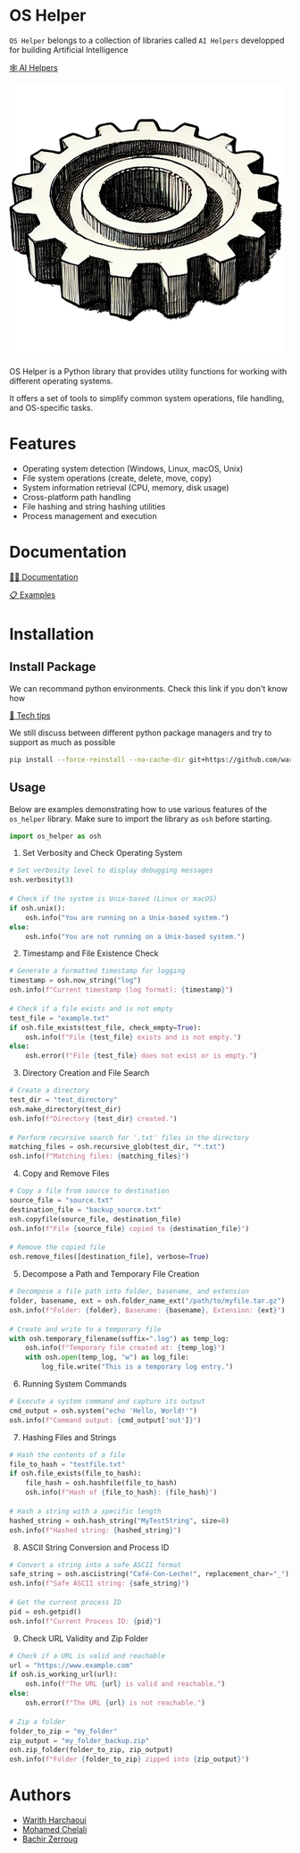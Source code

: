# OS Helper

`OS Helper` belongs to a collection of libraries called `AI Helpers` developped for building Artificial Intelligence

[🕸️ AI Helpers](https://harchaoui.org/warith/ai-helpers)

[![logo](assets/logo.png)](https://harchaoui.org/warith/ai-helpers)


OS Helper is a Python library that provides utility functions for working with different operating systems.  

It offers a set of tools to simplify common system operations, file handling, and OS-specific tasks.

# Features

- Operating system detection (Windows, Linux, macOS, Unix)
- File system operations (create, delete, move, copy)
- System information retrieval (CPU, memory, disk usage)
- Cross-platform path handling
- File hashing and string hashing utilities
- Process management and execution

# Documentation

[👩‍💻 Documentation](https://harchaoui.org/warith/ai-helpers/docs/os-helper-doc)

[📋 Examples](EXAMPLES.md)

# Installation

## Install Package

We can recommand python environments. Check this link if you don't know how

[🥸 Tech tips](https://harchaoui.org/warith/4ml/#install)

We still discuss between different python package managers and try to support as much as possible

```bash
pip install --force-reinstall --no-cache-dir git+https://github.com/warith-harchaoui/os-helper.git@v1.0.0
```

## Usage

Below are examples demonstrating how to use various features of the `os_helper` library. Make sure to import the library as `osh` before starting.


```python
import os_helper as osh
```

1. Set Verbosity and Check Operating System

```python
# Set verbosity level to display debugging messages
osh.verbosity(3)

# Check if the system is Unix-based (Linux or macOS)
if osh.unix():
    osh.info("You are running on a Unix-based system.")
else:
    osh.info("You are not running on a Unix-based system.")
```

2. Timestamp and File Existence Check
```python
# Generate a formatted timestamp for logging
timestamp = osh.now_string("log")
osh.info(f"Current timestamp (log format): {timestamp}")

# Check if a file exists and is not empty
test_file = "example.txt"
if osh.file_exists(test_file, check_empty=True):
    osh.info(f"File {test_file} exists and is not empty.")
else:
    osh.error(f"File {test_file} does not exist or is empty.")
```

3. Directory Creation and File Search
```python
# Create a directory
test_dir = "test_directory"
osh.make_directory(test_dir)
osh.info(f"Directory {test_dir} created.")

# Perform recursive search for '.txt' files in the directory
matching_files = osh.recursive_glob(test_dir, "*.txt")
osh.info(f"Matching files: {matching_files}")
```

4. Copy and Remove Files
```python
# Copy a file from source to destination
source_file = "source.txt"
destination_file = "backup_source.txt"
osh.copyfile(source_file, destination_file)
osh.info(f"File {source_file} copied to {destination_file}")

# Remove the copied file
osh.remove_files([destination_file], verbose=True)
```



5. Decompose a Path and Temporary File Creation
```python
# Decompose a file path into folder, basename, and extension
folder, basename, ext = osh.folder_name_ext("/path/to/myfile.tar.gz")
osh.info(f"Folder: {folder}, Basename: {basename}, Extension: {ext}")

# Create and write to a temporary file
with osh.temporary_filename(suffix=".log") as temp_log:
    osh.info(f"Temporary file created at: {temp_log}")
    with osh.open(temp_log, "w") as log_file:
        log_file.write("This is a temporary log entry.")

```




6. Running System Commands
```python
# Execute a system command and capture its output
cmd_output = osh.system("echo 'Hello, World!'")
osh.info(f"Command output: {cmd_output['out']}")

```


7. Hashing Files and Strings
```python
# Hash the contents of a file
file_to_hash = "testfile.txt"
if osh.file_exists(file_to_hash):
    file_hash = osh.hashfile(file_to_hash)
    osh.info(f"Hash of {file_to_hash}: {file_hash}")

# Hash a string with a specific length
hashed_string = osh.hash_string("MyTestString", size=8)
osh.info(f"Hashed string: {hashed_string}")
```

8. ASCII String Conversion and Process ID
```python
# Convert a string into a safe ASCII format
safe_string = osh.asciistring("Café-Con-Leche!", replacement_char="_")
osh.info(f"Safe ASCII string: {safe_string}")

# Get the current process ID
pid = osh.getpid()
osh.info(f"Current Process ID: {pid}")
```

9. Check URL Validity and Zip Folder
```python
# Check if a URL is valid and reachable
url = "https://www.example.com"
if osh.is_working_url(url):
    osh.info(f"The URL {url} is valid and reachable.")
else:
    osh.error(f"The URL {url} is not reachable.")

# Zip a folder
folder_to_zip = "my_folder"
zip_output = "my_folder_backup.zip"
osh.zip_folder(folder_to_zip, zip_output)
osh.info(f"Folder {folder_to_zip} zipped into {zip_output}")
```

# Authors
 - [Warith Harchaoui](https://harchaoui.org/warith)
 - [Mohamed Chelali](https://mchelali.github.io)
 - [Bachir Zerroug](https://www.linkedin.com/in/bachirzerroug)

